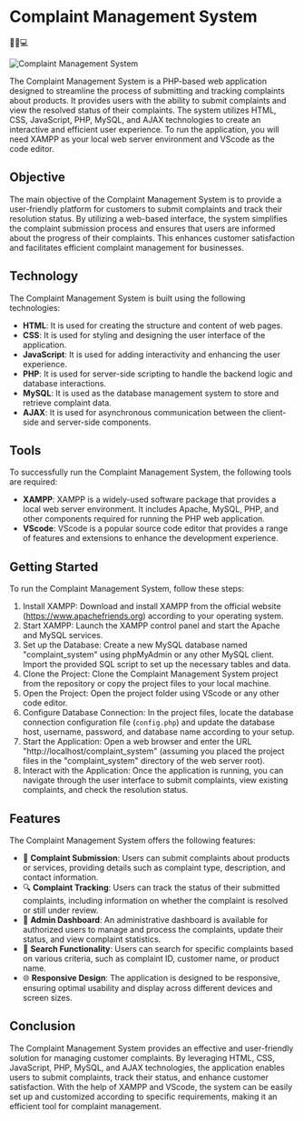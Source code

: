 # Complaint Management System

📝🔧💻

![Complaint Management System](https://codezent.com/images/gif/webdevelopment10.gif)

The Complaint Management System is a PHP-based web application designed to streamline the process of submitting and tracking complaints about products. It provides users with the ability to submit complaints and view the resolved status of their complaints. The system utilizes HTML, CSS, JavaScript, PHP, MySQL, and AJAX technologies to create an interactive and efficient user experience. To run the application, you will need XAMPP as your local web server environment and VScode as the code editor.

## Objective

The main objective of the Complaint Management System is to provide a user-friendly platform for customers to submit complaints and track their resolution status. By utilizing a web-based interface, the system simplifies the complaint submission process and ensures that users are informed about the progress of their complaints. This enhances customer satisfaction and facilitates efficient complaint management for businesses.

## Technology

The Complaint Management System is built using the following technologies:

- **HTML**: It is used for creating the structure and content of web pages.
- **CSS**: It is used for styling and designing the user interface of the application.
- **JavaScript**: It is used for adding interactivity and enhancing the user experience.
- **PHP**: It is used for server-side scripting to handle the backend logic and database interactions.
- **MySQL**: It is used as the database management system to store and retrieve complaint data.
- **AJAX**: It is used for asynchronous communication between the client-side and server-side components.

## Tools

To successfully run the Complaint Management System, the following tools are required:

- **XAMPP**: XAMPP is a widely-used software package that provides a local web server environment. It includes Apache, MySQL, PHP, and other components required for running the PHP web application.
- **VScode**: VScode is a popular source code editor that provides a range of features and extensions to enhance the development experience.

## Getting Started

To run the Complaint Management System, follow these steps:

1. Install XAMPP: Download and install XAMPP from the official website (https://www.apachefriends.org) according to your operating system.
2. Start XAMPP: Launch the XAMPP control panel and start the Apache and MySQL services.
3. Set up the Database: Create a new MySQL database named "complaint_system" using phpMyAdmin or any other MySQL client. Import the provided SQL script to set up the necessary tables and data.
4. Clone the Project: Clone the Complaint Management System project from the repository or copy the project files to your local machine.
5. Open the Project: Open the project folder using VScode or any other code editor.
6. Configure Database Connection: In the project files, locate the database connection configuration file (`config.php`) and update the database host, username, password, and database name according to your setup.
7. Start the Application: Open a web browser and enter the URL "http://localhost/complaint_system" (assuming you placed the project files in the "complaint_system" directory of the web server root).
8. Interact with the Application: Once the application is running, you can navigate through the user interface to submit complaints, view existing complaints, and check the resolution status.

## Features

The Complaint Management System offers the following features:

- 📝 **Complaint Submission**: Users can submit complaints about products or services, providing details such as complaint type, description, and contact information.
- 🔍 **Complaint Tracking**: Users can track the status of their submitted complaints, including information on whether the complaint is resolved or still under review.
- 💼 **Admin Dashboard**: An administrative dashboard is available for authorized users to manage and process the complaints, update their status, and view complaint statistics.
- 🔎 **Search Functionality**: Users can search for specific complaints based on various criteria, such as complaint ID, customer name, or product name.
- 🌐 **Responsive Design**: The application is designed to be responsive, ensuring optimal usability and display across different devices and screen sizes.

## Conclusion

The Complaint Management System provides an effective and user-friendly solution for managing customer complaints. By leveraging HTML, CSS, JavaScript, PHP, MySQL, and AJAX technologies, the application enables users to submit complaints, track their status, and enhance customer satisfaction. With the help of XAMPP and VScode, the system can be easily set up and customized according to specific requirements, making it an efficient tool for complaint management.
